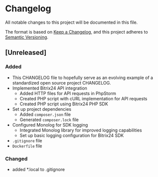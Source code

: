 # Changelog

All notable changes to this project will be documented in this file.

The format is based on [Keep a Changelog](https://keepachangelog.com/en/1.0.0/),
and this project adheres to [Semantic Versioning](https://semver.org/spec/v2.0.0.html).

## [Unreleased]

### Added
- This CHANGELOG file to hopefully serve as an evolving example of a
  standardized open source project CHANGELOG.
- Implemented Bitrix24 API integration
    - Added HTTP files for API requests in PhpStorm
    - Created PHP script with cURL implementation for API requests
    - Created PHP script using Bitrix24 PHP SDK
- Set up project dependencies
    - Added `composer.json` file
    - Generated `composer.lock` file
- Configured Monolog for SDK logging
    - Integrated Monolog library for improved logging capabilities
    - Set up basic logging configuration for Bitrix24 SDK
- `.gitignore` file
- `Dockerfile` file

### Changed
- added *.local to .gitignore
